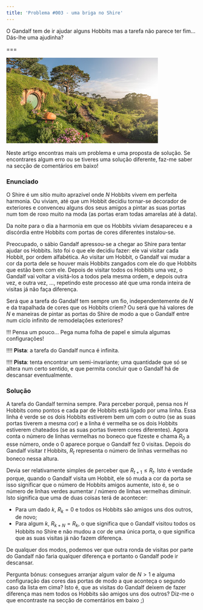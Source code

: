 ```yaml
---
title: 'Problema #003 - uma briga no Shire'
---
```


O Gandalf tem de ir ajudar alguns Hobbits mas a tarefa não parece ter fim... Dás-lhe uma ajudinha?

===

![a picture of the Shire](shire.jpg)

Neste artigo encontras mais um problema e uma proposta de solução. Se encontrares algum erro ou se tiveres uma solução diferente, faz-me saber na secção de comentários em baixo!

### Enunciado

O Shire é um sítio muito aprazível onde $N$ Hobbits vivem em perfeita harmonia. Ou viviam, até que um Hobbit decidiu tornar-se decorador de exteriores e convenceu alguns dos seus amigos a pintar as suas portas num tom de roxo muito na moda (as portas eram todas amarelas até à data).

Da noite para o dia a harmonia em que os Hobbits viviam desapareceu e a discórdia entre Hobbits com portas de cores diferentes instalou-se.

Preocupado, o sábio Gandalf apressou-se a chegar ao Shire para tentar ajudar os Hobbits. Isto foi o que ele decidiu fazer: ele vai visitar cada Hobbit, por ordem alfabética. Ao visitar um Hobbit, o Gandalf vai mudar a cor da porta dele se houver mais Hobbits zangados com ele do que Hobbits que estão bem com ele. Depois de visitar todos os Hobbits uma vez, o Gandalf vai voltar a visitá-los a todos pela mesma ordem, e depois outra vez, e outra vez, ..., repetindo este processo até que uma ronda inteira de visitas já não faça diferença.

Será que a tarefa do Gandalf tem sempre um fio, independentemente de $N$ e da trapalhada de cores que os Hobbits criem? Ou será que há valores de $N$ e maneiras de pintar as portas do Shire de modo a que o Gandalf entre num ciclo infinito de remodelações exteriores?

!!! Pensa um pouco... Pega numa folha de papel e simula algumas configurações!

!!!! **Pista**: a tarefa do Gandalf nunca é infinita.

!!!! **Pista**: tenta encontrar um semi-invariante; uma quantidade que só se altera num certo sentido, e que permita concluir que o Gandalf há de descansar eventualmente.


### Solução

A tarefa do Gandalf termina sempre. Para perceber porquê, pensa nos $H$ Hobbits como pontos e cada par de Hobbits está ligado por uma linha. Essa linha é verde se os dois Hobbits estiverem bem um com o outro (se as suas portas tiverem a mesma cor) e a linha é vermelha se os dois Hobbits estiverem chateados (se as suas portas tiverem cores diferentes). Agora conta o número de linhas vermelhas no boneco que fizeste e chama $R_0$ a esse número, onde o $0$ aparece porque o Gandalf fez $0$ visitas. Depois do Gandalf visitar $t$ Hobbits, $R_t$ representa o número de linhas vermelhas no boneco nessa altura.

Devia ser relativamente simples de perceber que $R_{t+1} \leq R_t$. Isto é verdade porque, quando o Gandalf visita um Hobbit, ele só muda a cor da porta se isso significar que o número de Hobbits amigos aumente, isto é, se o número de linhas verdes aumentar / número de linhas vermelhas diminuir. Isto significa que uma de duas coisas terá de acontecer:

 - Para um dado $k$, $R_k = 0$ e todos os Hobbits são amigos uns dos outros, de novo;
 - Para algum $k$, $R_{k+N} = R_k$, o que significa que o Gandalf visitou todos os Hobbits no Shire e não mudou a cor de uma única porta, o que significa que as suas visitas já não fazem diferença.

De qualquer dos modos, podemos ver que outra ronda de visitas por parte do Gandalf não faria qualquer diferença e portanto o Gandalf pode ir descansar.

Pergunta bónus: consegues arranjar algum valor de $N > 1$ e alguma configuração das cores das portas de modo a que aconteça o segundo caso da lista em cima? Isto é, que as visitas do Gandalf deixem de fazer diferença mas nem todos os Hobbits são amigos uns dos outros? Diz-me o que encontraste na secção de comentários em baixo ;)
